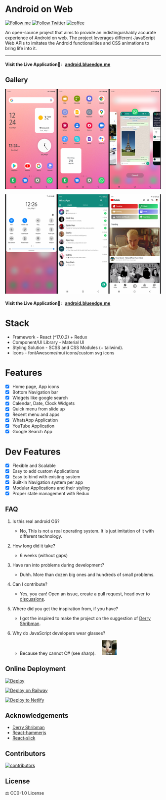# Android on Web

[![Follow me](https://img.shields.io/github/followers/blueedgetechno?label=follow%20me&style=social)](https://github.com/blueedgetechno)
[![Follow Twitter](https://img.shields.io/twitter/follow/blueedgetechno?label=Follow%20me&style=social)](https://twitter.com/blueedgetechno)
[![coffee](https://www.buymeacoffee.com/assets/img/custom_images/orange_img.png)](https://www.buymeacoffee.com/blueedgetechno)

An open-source project that aims to provide an indistinguishably accurate experience of Android on web. The project leverages different JavaScript Web APIs to imitates the Android functionalities and CSS animations to bring life into it.

------------
#### Visit the Live Application🌈: &nbsp; [android.blueedge.me](https://android.blueedge.me)

## Gallery
![img1](public/gall1.png)

![img1](public/gall2.png)

#### Visit the Live Application🌈: &nbsp; [android.blueedge.me](https://android.blueedge.me)

# Stack

- Framework - React (^17.0.2) + Redux
- Component/UI Library - Material UI
- Styling Solution - SCSS and CSS Modules (+ tailwind).
- Icons - fontAwesome/mui icons/custom svg icons

# Features
- [x] Home page, App icons
- [x] Bottom Navigation bar
- [x] Widgets like google search
- [x] Calendar, Date, Clock Widgets
- [x] Quick menu from slide up
- [x] Recent menu and apps
- [x] WhatsApp Application
- [x] YouTube Application
- [x] Google Search App

# Dev Features
- [x] Flexible and Scalable
- [x] Easy to add custom Applications
- [x] Easy to bind with existing system
- [x] Built-In Navigation system per app
- [x] Modular Applications and their styling
- [x] Proper state management with Redux

## FAQ

1. Is this real android OS?
    - No, This is not a real operating system. It is just imitation of it with different technology.


2. How long did it take?
    - 6 weeks (without gaps)


3. Have ran into problems during development?
    - Duhh. More than dozen big ones and hundreds of small problems.


4. Can I contribute?
    - Yes, you can! Open an issue, create a pull request, head over to [discussions](https://github.com/blueedgetechno/androidInReact/discussions).


5. Where did you get the inspiration from, if you have?
    - I got the inspired to make the project on the suggestion of [Derry Shribman](https://github.com/xderry).


6. Why do JavaScript developers wear glasses?
    - Because they cannot C# (see sharp). &nbsp;&nbsp;&nbsp; ![answer](public/hehe.jpg)


## Online Deployment

[![Deploy](https://www.herokucdn.com/deploy/button.svg)](https://heroku.com/deploy)

[![Deploy on Railway](https://railway.app/button.svg)](https://railway.app/new/template?template=https%3A%2F%2Fgithub.com%2Fblueedgetechno%2FandroidInReact&envs=PORT&PORTDesc=Port+of+the+application&PORTDefault=3000)

[![Deploy to Netlify](https://www.netlify.com/img/deploy/button.svg)](https://app.netlify.com/start/deploy?repository=https://github.com/blueedgetechno/androidInReact)


## Acknowledgements

- [Derry Shribman](https://github.com/xderry)
- [React-hammerjs](https://github.com/JedWatson/react-hammerjs)
- [React-slick](https://github.com/akiran/react-slick)


## Contributors
[![contributors](https://contrib.rocks/image?repo=blueedgetechno/androidInReact)](https://github.com/blueedgetechno/androidInReact/graphs/contributors)


## License

⚖️ CC0-1.0 License

